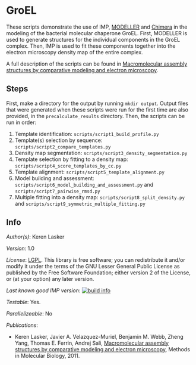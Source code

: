 # GroEL

These scripts demonstrate the use of IMP,
[MODELLER](http://salilab.org/modeller/) and
[Chimera](http://www.cgl.ucsf.edu/chimera/) in the modeling of the
bacterial molecular chaperone GroEL. First, MODELLER is used to generate
structures for the individual components in the GroEL complex. Then, IMP
is used to fit these components together into the electron microscopy density
map of the entire complex.

A full description of the scripts can be found in
[Macromolecular assembly structures by comparative modeling and electron microscopy](http://salilab.org/pdf/Lasker_MethodsMolBiol_2011.pdf).

## Steps

First, make a directory for the output by running `mkdir output`. Output
files that were generated when these scripts were run for the first time are
also provided, in the `precalculate_results` directory. Then, the scripts can
be run in order:

1. Template identification:
    `scripts/script1_build_profile.py`
2. Template(s) selection by sequence:
    `scripts/script2_compare_templates.py`
3. Density map segmentation:
    `scripts/script3_density_segmentation.py`
4. Template selection by fitting to a density map:
    `scripts/script4_score_templates_by_cc.py`
5. Template alignment:
    `scripts/script5_template_alignment.py`
6. Model building and assessment:
    `scripts/script6_model_building_and_assessment.py` and
    `scripts/script7_pairwise_rmsd.py`
7. Multiple fitting into a density map:
    `scripts/script8_split_density.py` and
    `scripts/script9_symmetric_multiple_fitting.py`

## Info

_Author(s)_: Keren Lasker

_Version_: 1.0


_License_: [LGPL](http://www.gnu.org/licenses/old-licenses/lgpl-2.1.html).
This library is free software; you can redistribute it and/or
modify it under the terms of the GNU Lesser General Public
License as published by the Free Software Foundation; either
version 2 of the License, or (at your option) any later version.

_Last known good IMP version_: [![build info](https://salilab.org/imp/systems/?sysstat=1)](http://salilab.org/imp/systems/)

_Testable_: Yes.

_Parallelizeable_: No

_Publications_:
 - Keren Lasker, Javier A. Velazquez-Muriel, Benjamin M. Webb, Zheng Yang, Thomas E. Ferrin, Andrej Sali, [Macromolecular assembly structures by comparative modeling and electron microscopy](http://salilab.org/pdf/Lasker_MethodsMolBiol_2011.pdf), Methods in Molecular Biology, 2011.
